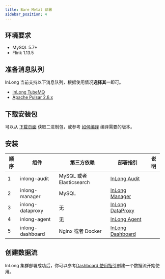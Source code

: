 ```yaml
---
title: Bare Metal 部署
sidebar_position: 4
---
```


## 环境要求
- MySQL 5.7+
- Flink 1.13.5

## 准备消息队列
InLong 当前支持以下消息队列，根据使用情况**选择其一**即可。
- [InLong TubeMQ](modules/tubemq/quick_start.md)
- [Apache Pulsar 2.8.x](https://pulsar.apache.org/docs/en/2.8.1/standalone/)

## 下载安装包
可以从 [下载页面](https://inlong.apache.org/download) 获取二进制包，或参考 [如何编译](quick_start/how_to_build.md) 编译需要的版本。

## 安装
| 顺序  |  组件 | 第三方依赖 | 部署指引                                                                  | 说明 |
|-----| ----  | ----  |-----------------------------------------------------------------------| ---- |
| 1   | inlong-audit | MySQL 或者 Elasticsearch | [InLong Audit](modules/audit/quick_start.md)                          |  |
| 2   | inlong-manager | MySQL  | [InLong Manager](modules/manager/quick_start.md)                      |  |
| 3   | inlong-dataproxy | 无 | [InLong DataProxy](modules/dataproxy/quick_start.md)                  |  |
| 4   | inlong-agent | 无 | [InLong Agent](modules/agent/quick_start.md)                          |  |
| 5   | inlong-dashboard | Nginx 或者 Docker | [InLong Dashboard](modules/dashboard/quick_start.md)                    | |

## 创建数据流
InLong 集群部署成功后，你可以参考[Dashboard 使用指引](user_guide/dashboard_usage.md)创建一个数据流开始使用。

